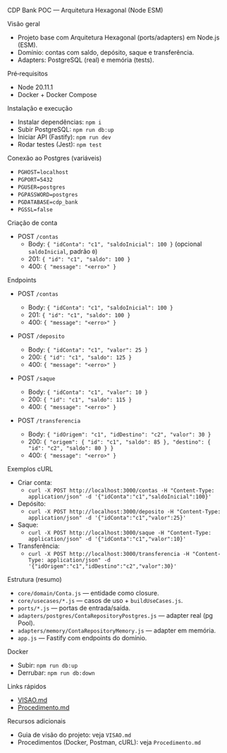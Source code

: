 CDP Bank POC — Arquitetura Hexagonal (Node ESM)

Visão geral
- Projeto base com Arquitetura Hexagonal (ports/adapters) em Node.js (ESM).
- Domínio: contas com saldo, depósito, saque e transferência.
- Adapters: PostgreSQL (real) e memória (tests).

Pré‑requisitos
- Node 20.11.1
- Docker + Docker Compose

Instalação e execução
- Instalar dependências: `npm i`
- Subir PostgreSQL: `npm run db:up`
- Iniciar API (Fastify): `npm run dev`
- Rodar testes (Jest): `npm test`

Conexão ao Postgres (variáveis)
- `PGHOST=localhost`
- `PGPORT=5432`
- `PGUSER=postgres`
- `PGPASSWORD=postgres`
- `PGDATABASE=cdp_bank`
- `PGSSL=false`

 Criação de conta
 - POST `/contas`
   - Body: `{ "idConta": "c1", "saldoInicial": 100 }` (opcional `saldoInicial`, padrão `0`)
   - 201: `{ "id": "c1", "saldo": 100 }`
   - 400: `{ "message": "<erro>" }`

Endpoints
- POST `/contas`
  - Body: `{ "idConta": "c1", "saldoInicial": 100 }`
  - 201: `{ "id": "c1", "saldo": 100 }`
  - 400: `{ "message": "<erro>" }`

- POST `/deposito`
  - Body: `{ "idConta": "c1", "valor": 25 }`
  - 200: `{ "id": "c1", "saldo": 125 }`
  - 400: `{ "message": "<erro>" }`

- POST `/saque`
  - Body: `{ "idConta": "c1", "valor": 10 }`
  - 200: `{ "id": "c1", "saldo": 115 }`
  - 400: `{ "message": "<erro>" }`

- POST `/transferencia`
  - Body: `{ "idOrigem": "c1", "idDestino": "c2", "valor": 30 }`
  - 200: `{ "origem": { "id": "c1", "saldo": 85 }, "destino": { "id": "c2", "saldo": 80 } }`
  - 400: `{ "message": "<erro>" }`

Exemplos cURL
- Criar conta:
  - `curl -X POST http://localhost:3000/contas -H "Content-Type: application/json" -d '{"idConta":"c1","saldoInicial":100}'`
- Depósito:
  - `curl -X POST http://localhost:3000/deposito -H "Content-Type: application/json" -d '{"idConta":"c1","valor":25}'`
- Saque:
  - `curl -X POST http://localhost:3000/saque -H "Content-Type: application/json" -d '{"idConta":"c1","valor":10}'`
- Transferência:
  - `curl -X POST http://localhost:3000/transferencia -H "Content-Type: application/json" -d '{"idOrigem":"c1","idDestino":"c2","valor":30}'`

Estrutura (resumo)
- `core/domain/Conta.js` — entidade como closure.
- `core/usecases/*.js` — casos de uso + `buildUseCases.js`.
- `ports/*.js` — portas de entrada/saída.
- `adapters/postgres/ContaRepositoryPostgres.js` — adapter real (pg Pool).
- `adapters/memory/ContaRepositoryMemory.js` — adapter em memória.
- `app.js` — Fastify com endpoints do domínio.

Docker
- Subir: `npm run db:up`
- Derrubar: `npm run db:down`

Links rápidos
- [VISAO.md](VISAO.md)
- [Procedimento.md](Procedimento.md)

Recursos adicionais
- Guia de visão do projeto: veja `VISAO.md`
- Procedimentos (Docker, Postman, cURL): veja `Procedimento.md`
